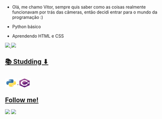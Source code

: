 - Olá, me chamo Vitor, sempre quis saber como as coisas realmente funcionavam por trás das câmeras, então decidi entrar para o mundo da programação :)

- Python básico
- Aprendendo HTML e CSS


<div>
  <a href="https://github.com/vitordalmora">
  <img height="180em" src="https://github-readme-stats.vercel.app/api?username=vitordalmora&show_icons=true&theme=dracula&include_all_commits=true&count_private=true"/>
  <img height="180em" src="https://github-readme-stats.vercel.app/api/top-langs/?username=vitordalmora&layout=compact&langs_count=7&theme=dracula"/>
</div>

   
  
  ## 📚 Studding   ⬇
   
  <div style="display: inline_block"><br>
  <img align="center" alt="Rafa-Python" height="30" width="40" src="https://raw.githubusercontent.com/devicons/devicon/master/icons/python/python-original.svg">
  <img align="center" alt="Rafa-Csharp" height="30" width="40" src="https://raw.githubusercontent.com/devicons/devicon/master/icons/csharp/csharp-original.svg">
 
 
    
</div>
  
  
  
  ## Follow me!
  
  
<div> 
  <a href="https://www.youtube.com/channel/UCOlgyMf0Fx-NfDQ5Nt2Ldqw" target="_blank"><img src="https://img.shields.io/badge/YouTube-FF0000?style=for-the-badge&logo=youtube&logoColor=white" target="_blank"></a>
  <a href="https://instagram.com/vitor_pd7" target="_blank"><img src="https://img.shields.io/badge/-Instagram-%23E4405F?style=for-the-badge&logo=instagram&logoColor=white" target="_blank"></a>
 
</div>
